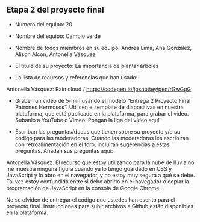 ## Etapa 2 del proyecto final

- Numero del equipo: 20

- Nombre del equipo: Cambio verde

- Nombre de todos miembros en su equipo: Andrea Lima, Ana González, Alison Alcon, Antonella Vásquez

- El título de su proyecto: La importancia de plantar árboles

- La lista de recursos y referencias que han usado:

Antonella Vásquez: Rain cloud / https://codepen.io/joshottey/pen/rGwGgG

- Graben un video de 5-min usando el modelo “Entrega 2 Proyecto Final Patrones Hermosos”. Utilicen el template de diapositivas en nuestra plataforma, que está publicado en la plataforma, para grabar el video. Subanlo a YouTube o Vimeo. Pongan la liga del vídeo aquí: 

- Escriban las preguntas/dudas que tienen sobre su proyecto y/o su código para las moderadoras. Cuando las moderadoras les escribirán con retroalimentación en el foro, incluirán sugerencias a estas preguntas. Añadan sus preguntas aquí:

Antonella Vásquez: El recurso que estoy utilizando para la nube de lluvia no me muestra ninguna figura cuando ya lo tengo guardado en CSS y JavaScript y lo abro en el navegador, y no estoy muy segura a qué se debe. Tal vez estoy confundida entre si debo abrirlo en el navegador o copiar la programación de JavaScript en la consola de Google Chrome.

No se olviden de entregar el código que ustedes han escrito para el proyecto final. Instrucciones para subir archivos a Github están disponibles en la plataforma.
